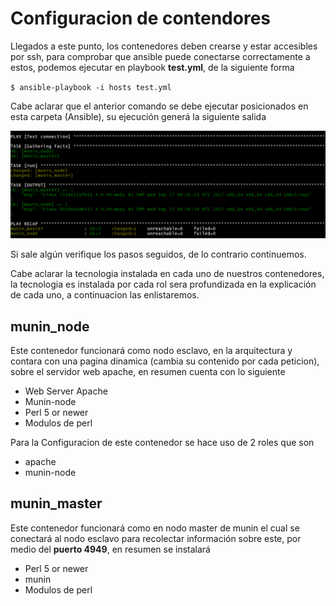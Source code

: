 # Configuracion de contendores #

Llegados a este punto, los contenedores deben crearse y estar accesibles por ssh, para comprobar que ansible puede conectarse correctamente a estos, podemos ejecutar en playbook **test.yml**, de la siguiente forma

`$ ansible-playbook -i hosts test.yml`

Cabe aclarar que el anterior comando se debe ejecutar posicionados en esta carpeta (Ansible), su ejecución generá la siguiente salida

![alt-text](../imgs/test.png)

Si sale algún verifique los pasos seguidos, de lo contrario continuemos.

Cabe aclarar la tecnologia instalada en cada uno de nuestros contenedores, la tecnologia es instalada por cada rol sera profundizada en la explicación de cada uno, a continuacion las enlistaremos.

## munin_node ##

Este contenedor funcionará como nodo esclavo, en la arquitectura y contara con una pagina dinamica (cambia su contenido por cada peticion), sobre el servidor web apache, en resumen cuenta con lo siguiente

* Web Server Apache
* Munin-node
* Perl 5 or newer
* Modulos de perl

Para la Configuracion de este contenedor se hace uso de 2 roles que son

* apache
* munin-node

## munin_master ##

Este contenedor funcionará como en nodo master de munin el cual se conectará al nodo esclavo para recolectar información sobre este, por medio del **puerto 4949**, en resumen se instalará

* Perl 5 or newer
* munin
* Modulos de perl
